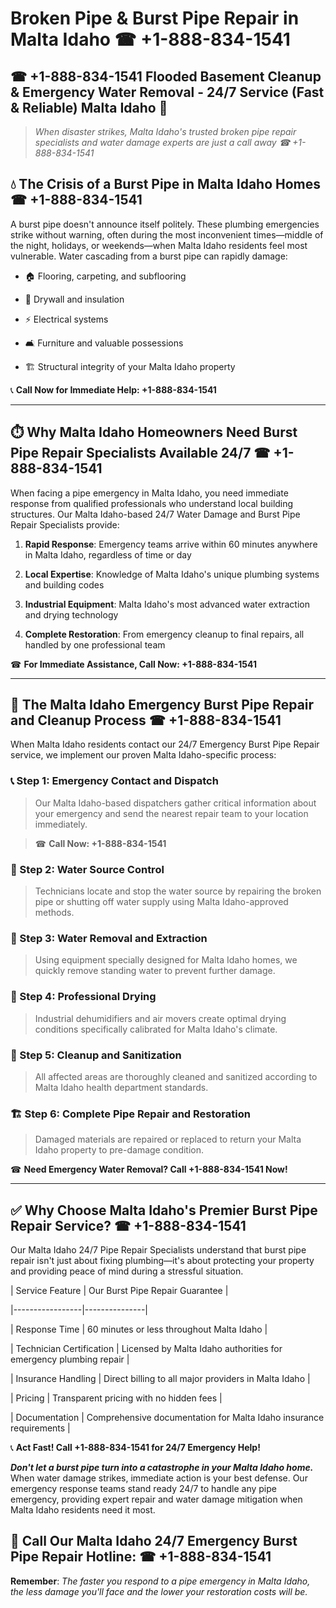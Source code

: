# Broken Pipe & Burst Pipe Repair in Malta Idaho ☎ +1-888-834-1541  
## ☎ +1-888-834-1541 Flooded Basement Cleanup & Emergency Water Removal - 24/7 Service (Fast & Reliable) Malta Idaho 🚨  

> *When disaster strikes, Malta Idaho's trusted broken pipe repair specialists and water damage experts are just a call away ☎ +1-888-834-1541*  

## 💧 The Crisis of a Burst Pipe in Malta Idaho Homes ☎ +1-888-834-1541  

A burst pipe doesn't announce itself politely. These plumbing emergencies strike without warning, often during the most inconvenient times—middle of the night, holidays, or weekends—when Malta Idaho residents feel most vulnerable. Water cascading from a burst pipe can rapidly damage:  

* 🏠 Flooring, carpeting, and subflooring  
* 🧱 Drywall and insulation  
* ⚡ Electrical systems  
* 🛋️ Furniture and valuable possessions  
* 🏗️ Structural integrity of your Malta Idaho property  

📞 **Call Now for Immediate Help: +1-888-834-1541**  

---  

## ⏱️ Why Malta Idaho Homeowners Need Burst Pipe Repair Specialists Available 24/7 ☎ +1-888-834-1541  

When facing a pipe emergency in Malta Idaho, you need immediate response from qualified professionals who understand local building structures. Our Malta Idaho-based 24/7 Water Damage and Burst Pipe Repair Specialists provide:  

1. **Rapid Response**: Emergency teams arrive within 60 minutes anywhere in Malta Idaho, regardless of time or day  
2. **Local Expertise**: Knowledge of Malta Idaho's unique plumbing systems and building codes  
3. **Industrial Equipment**: Malta Idaho's most advanced water extraction and drying technology  
4. **Complete Restoration**: From emergency cleanup to final repairs, all handled by one professional team  

☎ **For Immediate Assistance, Call Now: +1-888-834-1541**  

---  

## 🔧 The Malta Idaho Emergency Burst Pipe Repair and Cleanup Process ☎ +1-888-834-1541  

When Malta Idaho residents contact our 24/7 Emergency Burst Pipe Repair service, we implement our proven Malta Idaho-specific process:  

### 📞 Step 1: Emergency Contact and Dispatch  
> Our Malta Idaho-based dispatchers gather critical information about your emergency and send the nearest repair team to your location immediately.  
> ☎ **Call Now: +1-888-834-1541**  

### 🚿 Step 2: Water Source Control  
> Technicians locate and stop the water source by repairing the broken pipe or shutting off water supply using Malta Idaho-approved methods.  

### 🌊 Step 3: Water Removal and Extraction  
> Using equipment specially designed for Malta Idaho homes, we quickly remove standing water to prevent further damage.  

### 💨 Step 4: Professional Drying  
> Industrial dehumidifiers and air movers create optimal drying conditions specifically calibrated for Malta Idaho's climate.  

### 🧼 Step 5: Cleanup and Sanitization  
> All affected areas are thoroughly cleaned and sanitized according to Malta Idaho health department standards.  

### 🏗️ Step 6: Complete Pipe Repair and Restoration  
> Damaged materials are repaired or replaced to return your Malta Idaho property to pre-damage condition.  

☎ **Need Emergency Water Removal? Call +1-888-834-1541 Now!**  

---  

## ✅ Why Choose Malta Idaho's Premier Burst Pipe Repair Service? ☎ +1-888-834-1541  

Our Malta Idaho 24/7 Pipe Repair Specialists understand that burst pipe repair isn't just about fixing plumbing—it's about protecting your property and providing peace of mind during a stressful situation.  

| Service Feature | Our Burst Pipe Repair Guarantee |  
|-----------------|---------------|  
| Response Time | 60 minutes or less throughout Malta Idaho |  
| Technician Certification | Licensed by Malta Idaho authorities for emergency plumbing repair |  
| Insurance Handling | Direct billing to all major providers in Malta Idaho |  
| Pricing | Transparent pricing with no hidden fees |  
| Documentation | Comprehensive documentation for Malta Idaho insurance requirements |  

📞 **Act Fast! Call +1-888-834-1541 for 24/7 Emergency Help!**  

***Don't let a burst pipe turn into a catastrophe in your Malta Idaho home.*** When water damage strikes, immediate action is your best defense. Our emergency response teams stand ready 24/7 to handle any pipe emergency, providing expert repair and water damage mitigation when Malta Idaho residents need it most.  

## 📱 Call Our Malta Idaho 24/7 Emergency Burst Pipe Repair Hotline: ☎ +1-888-834-1541  

**Remember**: *The faster you respond to a pipe emergency in Malta Idaho, the less damage you'll face and the lower your restoration costs will be.*